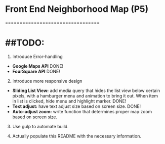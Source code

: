 # Front End Neighborhood Map (P5)
=================================

##TODO:
=======

1. Introduce Error-handling
  * **Google Maps API** DONE!
  * **FourSquare API** DONE!

2. Introduce more responsive design
  * **Sliding List View:** add media query that hides the list view below certain pixels, with a hamburger menu and animation to bring it out. When item in list is clicked, hide menu and highlight marker. DONE!
  * **Text adjust:** have text adjust size based on screen size. DONE!
  * **Auto-adjust zoom:** write function that determines proper map zoom based on screen size.

3. Use gulp to automate build.

4. Actually populate this README with the necessary information.
